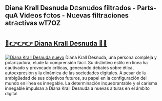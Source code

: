 ## Diana Krall Desnuda D𝚎sn𝚞dos filtr𝚊dos - Parts-quA Vid𝚎os f𝚘tos - N𝚞evas filtr𝚊ciones atr𝚊ctivas wT7OZ

# <h2><a href="http://mb8swz.tromn.icu/?c=Diana+Krall+Desnuda">🔗👉👉👉 Diana Krall Desnuda 🔗🔗</a></h2>

[![Diana Krall Desnuda nuevo](https://i.imgur.com/pEAQMta.gif)](http://mb8swz.tromn.icu/?c=Diana+Krall+Desnuda)
Diana Krall Desnuda, una persona compleja y polarizadora, elude la comprensión fácil. Su distintivo estilo en línea ha cautivado y provocado críticas, generando debates sobre ética, autoexpresión y la dinámica de las sociedades digitales. A pesar de la ambigüedad de sus objetivos futuros, su papel en la configuración del mundo en línea es innegable. La determinación inquebrantable y el carisma innegable impulsan a Diana Krall Desnuda a nuevas alturas en el ámbito digital.
